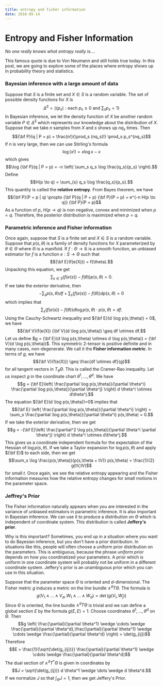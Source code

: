```yaml
---
title: entropy and fisher information
date: 2016-05-14
---
```


# Entropy and Fisher Information

*No one really knows what entropy really is\.\.\.\.*

This famous quote is due to Von Neumann and still holds true today. In this post, we 
are going to explore some of the places where entropy shows up in probability theory and 
statistics.

### Bayesian inference with a large amount of data

Suppose that $S$ is a finite set and $X \in S$ is a random variable. The set of 
possible density functions for $X$ is 
$$\Delta^S = \left\{ (p_s) : \text{each $p_s \geq 0$ and $\sum_s p_s = 1$} \right\}$$
In Bayesian inference, we let the density function of $X$ be another random variable 
$P \in \Delta^S$ which represents our knowledge about the distribution of $X$. Suppose 
that we take $n$ samples from $X$ and $s$ shows up $n q_s$ times. Then
$${\bf P}(q | P = p) = \frac{n!}{\prod_s (nq_s)!} \prod_s p_s^{nq_s}$$
If $n$ is very large, then we can use Stirling\'s formula
$$ \log (x!) = x \log x - x$$
which gives 
$$\log {\bf P}(q | P = p) = -n \left( \sum_s q_s \log \frac{q_s}{p_s} \right).$$
Define
$$H(p \to q) = \sum_{s} q_s \log \frac{q_s}{p_s}.$$
This quantity is called the **relative entropy**. From Bayes theorem, we have
$${\bf P}(P = p | q) \propto {\bf P}(q | P = p) {\bf P}(P = p) = e^{-n H(p \to q)} 
{\bf P}(P = p)$$
As a function of $p$, $H(p \to q)$ is non negative, convex and minimized when $p = q$. 
Therefore, the posterior distribution is maximized when $p = q$.

### Parametric inference and Fisher information

Once again, suppose that $S$ is a finite set and $X \in S$ is a random variable. 
Suppose that $p(s,\theta)$ is a family of density functions for $X$ parameterized by 
$\theta \in \Theta$ where $\Theta$ is a manifold. If $f : \Theta \to \mathbb{R}$ is a 
smooth function, an unbiased estimator for $f$ is a function $e : S \to \Theta$ such 
that 
$${\bf E}(f(e(X))) = f(\theta).$$
Unpacking this equation, we get
$$\sum_{s \in S}(f(e(s)) - f(\theta))p(s,\theta) = 0.$$
If we take the exterior derivative, then
$$-\sum_s p(s,\theta) df + \sum_s (f(e(s))-f(\theta)) d p(s,\theta) = 0$$ 
which implies that
$$\sum_s (f(e(s))-f(\theta)) d \log p(s,\theta) \cdot p(s,\theta) = df.$$
Using the Cauchy-Schwartz inequality and ${\bf E}(d \log p(s,\theta)) = 0$, we have
$${\bf V}(f(e(X)) {\bf V}(d \log p(s,\theta)) \geq df \otimes df.$$
Let us define $g = {\bf E}(d \log p(s,\theta) \otimes d \log p(s,\theta)) = {\bf 
V}(d \log p(s,\theta))$. This 
symmetric 2-tensor is positive definite and in many cases, non-degenerate. We call it 
the **Fisher information metric**. In terms of $g$, we have
$${\bf V}(f(e(X))) \geq \frac{df \otimes df}{g}$$
for all tangent vectors in $T_{\theta} \Theta$. This is called the Cramer-Rao 
inequality. Let us inspect $g$ in the coordinate chart $\theta^1,\dots,\theta^d$. We 
have
$$g = {\bf E}\left( \frac{\partial \log p(s,\theta)}{\partial \theta^i} 
\frac{\partial \log p(s,\theta)}{\partial \theta^j} \right) d \theta^i \otimes 
d\theta^j.$$
The equation ${\bf E}(d \log p(s,\theta))=0$ implies that
$${\bf E} \left( \frac{\partial \log p(s,\theta)}{\partial \theta^i} \right) = \sum_s 
\frac{\partial \log p(s,\theta)}{\partial \theta^i} p(s,\theta) = 0.$$
If we take the exterior derivative, then we get
$$g = -{\bf E}\left( \frac{\partial^2 \log p(s,\theta)}{\partial \theta^i \partial 
\theta^j} \right) d \theta^i \otimes d\theta^j.$$
This gives us a coordinate independent formula for the expectation of the Hessian of 
$\log p(s,\theta)$. If we take a Taylor expansion for $\log p(s,\theta)$ and apply 
${\bf E}$ to each side, then we get
 $$\sum_s \log \frac{p(s,\theta)}{p(s,\theta + tV)} 
p(s,\theta) = \frac{1}{2} g(tV,tV)$$ 
for small $t$. Once again, we see the relative entropy appearing and the 
Fisher information measures how the relative entropy changes for small motions in the 
parameter space.

### Jeffrey\'s Prior

The Fisher information naturally appears when you are interested in the variance of 
unbiased estimators in parametric inference. It is also important in Bayesian 
inference. We can use it to produce a distribution on $\Theta$ which is independent 
of coordinate system. This distribution is called **Jeffery\'s prior**. 

Why is this important? Sometimes, you 
end up in a situation where you want to do Bayesian inference, but you don\'t have a 
prior distribution. In situations like this, people will often choose a uniform prior 
distribution on the parameters. This is ambiguous, because the phrase *uniform prior* 
depends on how you coordinatized your parameters. A prior which is uniform in one 
coordinate system will probably not be uniform in a different coordinate system. 
Jeffery\'s prior is an unambiguous prior which you can use in this situation.



Suppose that the parameter space $\Theta$ is oriented and $d$-dimensional. The Fisher 
metric $g$ induces a metric on the line bundle $\wedge^d T\Theta$. The formula is
$$g(V_1 \wedge \dots \wedge V_d, W_1 \wedge \dots \wedge W_d) = \det(g(V_i,W_j))$$
Since $\Theta$ is oriented, the line bundle $\wedge^d T \Theta$ is trivial and we can 
define a global section $E$ by the formula $g(E,E) = 1$. Choose coordinates 
$\theta^1,\dots,\theta^d$ on $\Theta$. Then
$$g \left( \frac{\partial}{\partial \theta^1} \wedge \cdots \wedge 
\frac{\partial}{\partial \theta^d},\frac{\partial}{\partial \theta^1} \wedge \cdots 
\wedge \frac{\partial}{\partial \theta^d}  \right) = \det(g_{ij})$$
Therefore
$$E = \frac{1}{\sqrt{\det(g_{ij})}} \frac{\partial}{\partial \theta^1} \wedge \cdots
\wedge \frac{\partial}{\partial \theta^d}$$
The dual section of $\wedge^d T^* \Theta$ is given in coordinates by
$$J = \sqrt{\det(g_{ij})} d \theta^1 \wedge \dots \wedge d \theta^d.$$
If we normalize $J$ so that $\int_{\Theta} J = 1$, then we get Jeffery\'s Prior.
